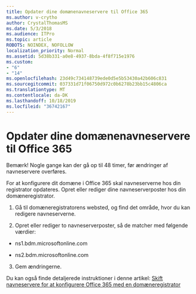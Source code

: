 ```yaml
---
title: Opdater dine domænenavneservere til Office 365
ms.author: v-crytho
author: CrystalThomasMS
ms.date: 5/3/2018
ms.audience: ITPro
ms.topic: article
ROBOTS: NOINDEX, NOFOLLOW
localization_priority: Normal
ms.assetid: 5d38b331-a0e8-4937-8bda-4f8f715e1976
ms.custom:
- "6"
- "14"
ms.openlocfilehash: 23d49c734148739ede0d5e5b53430a42b606c831
ms.sourcegitcommit: 037331d71f06750d972c0b6278b23bb15c4806ca
ms.translationtype: MT
ms.contentlocale: da-DK
ms.lasthandoff: 10/18/2019
ms.locfileid: "36742167"
---
```

# <a name="update-your-domain-nameservers-to-office-365"></a>Opdater dine domænenavneservere til Office 365

Bemærk! Nogle gange kan der gå op til 48 timer, før ændringer af navneservere overføres.
  
For at konfigurere dit domæne i Office 365 skal navneserverne hos din registrator opdateres. Opret eller rediger dine navneserverposter hos din domæneregistrator.
  
1. Gå til domæneregistratorens websted, og find det område, hvor du kan redigere navneserverne.

2. Opret eller rediger to navneserverposter, så de matcher med følgende værdier:

  - ns1.bdm.microsoftonline.com

  - ns2.bdm.microsoftonline.com

3. Gem ændringerne.

Du kan også finde detaljerede instruktioner i denne artikel: [Skift navneservere for at konfigurere Office 365 med en domæneregistrator](https://docs.microsoft.com/office365/admin/get-help-with-domains/change-nameservers-at-any-domain-registrar)
  